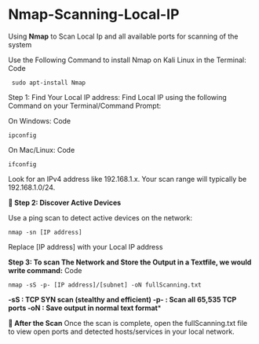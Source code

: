 # Nmap-Scanning-Local-IP
Using **Nmap** to Scan Local Ip and all available ports for scanning of the system

Use the Following Command to install Nmap on Kali Linux in the Terminal:
Code
```
 sudo apt-install Nmap 
 ```


Step 1: Find Your Local IP address:
Find Local IP using the following Command on your Terminal/Command Prompt:

On Windows:
Code
```
ipconfig
```
On Mac/Linux:
Code
```
ifconfig
```
Look for an IPv4 address like 192.168.1.x. Your scan range will typically be 192.168.1.0/24.


**🔎 Step 2: Discover Active Devices**

Use a ping scan to detect active devices on the network:
```
nmap -sn [IP address]
```
Replace [IP address] with your Local IP address

**Step 3: To scan The Network and Store the Output in a Textfile, we would write command:**
Code
```
nmap -sS -p- [IP address]/[subnet] -oN fullScanning.txt
```
**-sS : TCP SYN scan (stealthy and efficient)
-p- : Scan all 65,535 TCP ports
-oN : Save output in normal text format***



**📁 After the Scan**
Once the scan is complete, open the fullScanning.txt file to view open ports and detected hosts/services in your local network.

